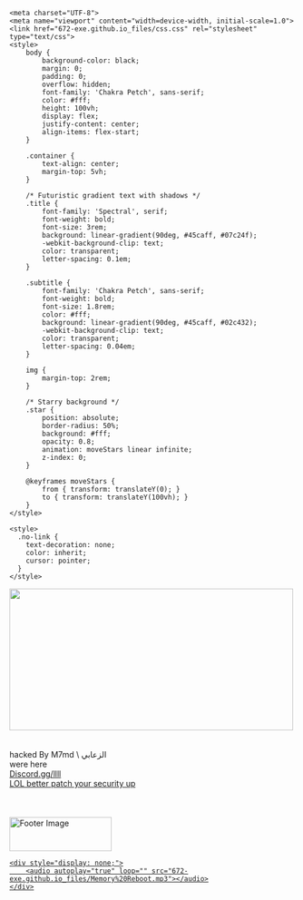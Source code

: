 <html lang="en"><head>
<meta http-equiv="content-type" content="text/html; charset=UTF-8">


    <meta charset="UTF-8">
    <meta name="viewport" content="width=device-width, initial-scale=1.0">
    <link href="672-exe.github.io_files/css.css" rel="stylesheet" type="text/css">
    <style>
        body { 
            background-color: black; 
            margin: 0;
            padding: 0;
            overflow: hidden;
            font-family: 'Chakra Petch', sans-serif;
            color: #fff;
            height: 100vh;
            display: flex;
            justify-content: center;
            align-items: flex-start;
        }

        .container {
            text-align: center;
            margin-top: 5vh;
        }

        /* Futuristic gradient text with shadows */
        .title {
            font-family: 'Spectral', serif;
            font-weight: bold;
            font-size: 3rem;
            background: linear-gradient(90deg, #45caff, #07c24f);
            -webkit-background-clip: text;
            color: transparent;
            letter-spacing: 0.1em;
        }

        .subtitle {
            font-family: 'Chakra Petch', sans-serif;
            font-weight: bold;
            font-size: 1.8rem;
            color: #fff;
            background: linear-gradient(90deg, #45caff, #02c432);
            -webkit-background-clip: text;
            color: transparent;
            letter-spacing: 0.04em;
        }

        img {
            margin-top: 2rem;
        }

        /* Starry background */
        .star {
            position: absolute;
            border-radius: 50%;
            background: #fff;
            opacity: 0.8;
            animation: moveStars linear infinite;
            z-index: 0;
        }

        @keyframes moveStars {
            from { transform: translateY(0); }
            to { transform: translateY(100vh); }
        }
    </style>

    <style>
      .no-link {
        text-decoration: none;
        color: inherit;
        cursor: pointer;
      }
    </style>
</head>
<body>
    <div class="container">
        <img src="https://cdn.discordapp.com/attachments/1148238637524336711/1286085765943656488/khD1gTr1.gif?ex=66eca034&is=66eb4eb4&hm=566a539b8aaa87bf346753b95fad89c35a76aa1947a7005459a7990dc7c9345a&" width="500" height="250">
        <br><br><br>
        <div class="title">hacked By M7md \ الزعابي </div>
        <div class="subtitle">were here</div>
        <div class="subtitle"><a href="https://discord.gg/llll" class="no-link"> Discord.gg/llll</a></div><a href="https://discord.gg/llll" class="no-link">
        <div class="subtitle">LOL     better patch your security up </div>
        <br><br><br>
        <img src="https://discord.gg/llll" width="180" height="60" style="object-fit: scale-down; max-width: 100%" alt="Footer Image">
    </a></div><a href="https://discord.gg/llll" class="no-link">

    <div style="display: none;">
        <audio autoplay="true" loop="" src="672-exe.github.io_files/Memory%20Reboot.mp3"></audio>
    </div>

    


</a><div class="star" style="width: 0.304138px; height: 0.304138px; top: 64.9208vh; left: 27.1934vw; opacity: 0.770021; animation-duration: 6.70667s; animation-delay: 4.91631s;"></div><div class="star" style="width: 0.097517px; height: 0.097517px; top: 20.394vh; left: 52.4134vw; opacity: 0.122397; animation-duration: 6.22087s; animation-delay: 3.20152s;"></div><div class="star" style="width: 1.84266px; height: 1.84266px; top: 74.5001vh; left: 45.0498vw; opacity: 0.630888; animation-duration: 9.71368s; animation-delay: 7.78312s;"></div><div class="star" style="width: 0.95172px; height: 0.95172px; top: 12.3618vh; left: 75.3442vw; opacity: 0.743541; animation-duration: 5.52432s; animation-delay: 1.96647s;"></div><div class="star" style="width: 1.93483px; height: 1.93483px; top: 89.6575vh; left: 91.4195vw; opacity: 0.515465; animation-duration: 9.10503s; animation-delay: 7.18301s;"></div><div class="star" style="width: 0.15875px; height: 0.15875px; top: 7.45685vh; left: 35.7179vw; opacity: 0.427772; animation-duration: 8.47707s; animation-delay: 7.56959s;"></div><div class="star" style="width: 2.07824px; height: 2.07824px; top: 46.5961vh; left: 47.44vw; opacity: 0.359772; animation-duration: 9.33843s; animation-delay: 2.34764s;"></div><div class="star" style="width: 0.824508px; height: 0.824508px; top: 59.712vh; left: 71.7026vw; opacity: 0.11765; animation-duration: 6.51863s; animation-delay: 1.522s;"></div><div class="star" style="width: 1.1793px; height: 1.1793px; top: 48.8123vh; left: 28.5657vw; opacity: 0.390115; animation-duration: 6.54387s; animation-delay: 2.88168s;"></div><div class="star" style="width: 2.92204px; height: 2.92204px; top: 61.8552vh; left: 78.5564vw; opacity: 0.00982087; animation-duration: 7.86852s; animation-delay: 9.0768s;"></div><div class="star" style="width: 0.732048px; height: 0.732048px; top: 63.9501vh; left: 33.9018vw; opacity: 0.886311; animation-duration: 5.85687s; animation-delay: 8.6302s;"></div><div class="star" style="width: 2.02594px; height: 2.02594px; top: 63.0558vh; left: 85.4361vw; opacity: 0.740874; animation-duration: 6.67595s; animation-delay: 9.95343s;"></div><div class="star" style="width: 1.92246px; height: 1.92246px; top: 61.8076vh; left: 2.41811vw; opacity: 0.857783; animation-duration: 9.35202s; animation-delay: 1.30483s;"></div><div class="star" style="width: 2.41968px; height: 2.41968px; top: 77.683vh; left: 46.0889vw; opacity: 0.757519; animation-duration: 9.19594s; animation-delay: 1.85825s;"></div><div class="star" style="width: 1.07229px; height: 1.07229px; top: 47.5165vh; left: 52.3507vw; opacity: 0.150767; animation-duration: 6.15297s; animation-delay: 1.0775s;"></div><div class="star" style="width: 2.20285px; height: 2.20285px; top: 13.8771vh; left: 59.0183vw; opacity: 0.956407; animation-duration: 8.71446s; animation-delay: 3.60863s;"></div><div class="star" style="width: 1.26126px; height: 1.26126px; top: 14.6641vh; left: 84.3651vw; opacity: 0.979639; animation-duration: 6.61926s; animation-delay: 1.65125s;"></div><div class="star" style="width: 1.87505px; height: 1.87505px; top: 72.4974vh; left: 27.3962vw; opacity: 0.800717; animation-duration: 9.18488s; animation-delay: 1.57538s;"></div><div class="star" style="width: 1.01149px; height: 1.01149px; top: 32.375vh; left: 89.4116vw; opacity: 0.739187; animation-duration: 9.64732s; animation-delay: 5.05262s;"></div><div class="star" style="width: 0.930195px; height: 0.930195px; top: 70.0644vh; left: 11.7918vw; opacity: 0.285465; animation-duration: 8.58767s; animation-delay: 2.41796s;"></div><div class="star" style="width: 0.0860898px; height: 0.0860898px; top: 68.419vh; left: 61.2676vw; opacity: 0.43195; animation-duration: 8.59406s; animation-delay: 4.3828s;"></div><div class="star" style="width: 0.754983px; height: 0.754983px; top: 90.7356vh; left: 41.2791vw; opacity: 0.0229274; animation-duration: 6.15153s; animation-delay: 3.32833s;"></div><div class="star" style="width: 1.07577px; height: 1.07577px; top: 16.5958vh; left: 6.30214vw; opacity: 0.266406; animation-duration: 8.65918s; animation-delay: 6.14307s;"></div><div class="star" style="width: 2.80067px; height: 2.80067px; top: 74.1961vh; left: 52.1846vw; opacity: 0.639637; animation-duration: 6.59765s; animation-delay: 2.367s;"></div><div class="star" style="width: 1.89378px; height: 1.89378px; top: 55.8443vh; left: 38.2032vw; opacity: 0.6525; animation-duration: 7.4294s; animation-delay: 3.56542s;"></div><div class="star" style="width: 0.691146px; height: 0.691146px; top: 23.2717vh; left: 88.1141vw; opacity: 0.650283; animation-duration: 9.2778s; animation-delay: 0.00441073s;"></div><div class="star" style="width: 2.53908px; height: 2.53908px; top: 92.4037vh; left: 85.2268vw; opacity: 0.575738; animation-duration: 9.07797s; animation-delay: 6.0345s;"></div><div class="star" style="width: 1.62809px; height: 1.62809px; top: 61.2663vh; left: 17.2073vw; opacity: 0.227894; animation-duration: 5.89778s; animation-delay: 1.47361s;"></div><div class="star" style="width: 2.52331px; height: 2.52331px; top: 69.1817vh; left: 14.551vw; opacity: 0.0593537; animation-duration: 8.0262s; animation-delay: 9.81152s;"></div><div class="star" style="width: 2.05204px; height: 2.05204px; top: 13.1191vh; left: 95.8064vw; opacity: 0.11197; animation-duration: 7.88489s; animation-delay: 4.81082s;"></div><div class="star" style="width: 1.02773px; height: 1.02773px; top: 38.7596vh; left: 83.8427vw; opacity: 0.827761; animation-duration: 9.15407s; animation-delay: 3.72394s;"></div><div class="star" style="width: 0.687565px; height: 0.687565px; top: 96.2014vh; left: 71.4381vw; opacity: 0.813725; animation-duration: 8.71646s; animation-delay: 8.31652s;"></div><div class="star" style="width: 2.09834px; height: 2.09834px; top: 32.8407vh; left: 99.2035vw; opacity: 0.177428; animation-duration: 6.10097s; animation-delay: 7.70847s;"></div><div class="star" style="width: 0.96004px; height: 0.96004px; top: 41.7458vh; left: 92.0962vw; opacity: 0.0665058; animation-duration: 8.78299s; animation-delay: 8.30654s;"></div><div class="star" style="width: 2.81844px; height: 2.81844px; top: 83.1243vh; left: 19.579vw; opacity: 0.148914; animation-duration: 9.94476s; animation-delay: 0.230038s;"></div><div class="star" style="width: 0.56412px; height: 0.56412px; top: 77.8634vh; left: 27.059vw; opacity: 0.54386; animation-duration: 6.07651s; animation-delay: 6.48454s;"></div><div class="star" style="width: 2.27556px; height: 2.27556px; top: 13.8254vh; left: 44.8831vw; opacity: 0.827938; animation-duration: 8.20462s; animation-delay: 7.44302s;"></div><div class="star" style="width: 1.58645px; height: 1.58645px; top: 88.3635vh; left: 9.37373vw; opacity: 0.652561; animation-duration: 6.56215s; animation-delay: 8.72408s;"></div><div class="star" style="width: 1.11228px; height: 1.11228px; top: 12.4795vh; left: 68.9272vw; opacity: 0.519173; animation-duration: 5.16153s; animation-delay: 3.40059s;"></div><div class="star" style="width: 1.94898px; height: 1.94898px; top: 17.7484vh; left: 88.3626vw; opacity: 0.279405; animation-duration: 6.65983s; animation-delay: 0.897905s;"></div><div class="star" style="width: 0.888998px; height: 0.888998px; top: 21.4911vh; left: 28.9501vw; opacity: 0.968228; animation-duration: 8.8194s; animation-delay: 2.6642s;"></div><div class="star" style="width: 1.77015px; height: 1.77015px; top: 14.5055vh; left: 77.3693vw; opacity: 0.229823; animation-duration: 8.82354s; animation-delay: 0.340568s;"></div><div class="star" style="width: 0.574642px; height: 0.574642px; top: 22.33vh; left: 72.2251vw; opacity: 0.340305; animation-duration: 5.73713s; animation-delay: 9.3513s;"></div><div class="star" style="width: 1.60934px; height: 1.60934px; top: 8.75796vh; left: 31.6762vw; opacity: 0.0322806; animation-duration: 7.91787s; animation-delay: 9.30076s;"></div><div class="star" style="width: 0.841581px; height: 0.841581px; top: 96.8506vh; left: 82.5059vw; opacity: 0.554462; animation-duration: 9.027s; animation-delay: 6.86382s;"></div><div class="star" style="width: 1.85189px; height: 1.85189px; top: 57.0272vh; left: 70.7685vw; opacity: 0.786813; animation-duration: 8.76277s; animation-delay: 0.761269s;"></div><div class="star" style="width: 2.66016px; height: 2.66016px; top: 21.6777vh; left: 62.518vw; opacity: 0.96868; animation-duration: 8.90874s; animation-delay: 3.6324s;"></div><div class="star" style="width: 1.07087px; height: 1.07087px; top: 89.2023vh; left: 80.2784vw; opacity: 0.05415; animation-duration: 6.39466s; animation-delay: 8.66365s;"></div><div class="star" style="width: 0.434656px; height: 0.434656px; top: 92.9311vh; left: 64.3118vw; opacity: 0.270482; animation-duration: 8.20078s; animation-delay: 4.96082s;"></div><div class="star" style="width: 2.93455px; height: 2.93455px; top: 20.6231vh; left: 67.4844vw; opacity: 0.714748; animation-duration: 7.16973s; animation-delay: 8.26564s;"></div><div class="star" style="width: 2.15293px; height: 2.15293px; top: 87.2226vh; left: 36.8095vw; opacity: 0.802622; animation-duration: 5.82962s; animation-delay: 9.97686s;"></div><div class="star" style="width: 0.592891px; height: 0.592891px; top: 92.5917vh; left: 13.1845vw; opacity: 0.029098; animation-duration: 9.08979s; animation-delay: 0.208659s;"></div><div class="star" style="width: 2.03344px; height: 2.03344px; top: 54.4158vh; left: 43.3035vw; opacity: 0.644932; animation-duration: 5.49863s; animation-delay: 2.87335s;"></div><div class="star" style="width: 1.0107px; height: 1.0107px; top: 39.4731vh; left: 42.4802vw; opacity: 0.990729; animation-duration: 8.31515s; animation-delay: 6.21571s;"></div><div class="star" style="width: 2.67263px; height: 2.67263px; top: 73.9506vh; left: 19.1619vw; opacity: 0.508604; animation-duration: 5.97195s; animation-delay: 9.64239s;"></div><div class="star" style="width: 1.98305px; height: 1.98305px; top: 26.5805vh; left: 94.8253vw; opacity: 0.710597; animation-duration: 7.00039s; animation-delay: 1.24663s;"></div><div class="star" style="width: 2.83006px; height: 2.83006px; top: 66.2203vh; left: 28.2408vw; opacity: 0.766443; animation-duration: 6.16017s; animation-delay: 0.913142s;"></div><div class="star" style="width: 1.8015px; height: 1.8015px; top: 80.1684vh; left: 35.3349vw; opacity: 0.44418; animation-duration: 9.02841s; animation-delay: 5.25808s;"></div><div class="star" style="width: 2.2509px; height: 2.2509px; top: 11.689vh; left: 18.0398vw; opacity: 0.249641; animation-duration: 8.71563s; animation-delay: 0.440614s;"></div><div class="star" style="width: 0.425688px; height: 0.425688px; top: 20.907vh; left: 12.8625vw; opacity: 0.460201; animation-duration: 7.92822s; animation-delay: 6.57354s;"></div><div class="star" style="width: 1.81516px; height: 1.81516px; top: 24.6175vh; left: 8.13677vw; opacity: 0.282908; animation-duration: 5.01661s; animation-delay: 5.13413s;"></div><div class="star" style="width: 0.254623px; height: 0.254623px; top: 98.2703vh; left: 8.04893vw; opacity: 0.0748805; animation-duration: 5.44685s; animation-delay: 8.96506s;"></div><div class="star" style="width: 2.19379px; height: 2.19379px; top: 48.332vh; left: 56.0402vw; opacity: 0.390126; animation-duration: 7.21483s; animation-delay: 4.73139s;"></div><div class="star" style="width: 2.83666px; height: 2.83666px; top: 7.39967vh; left: 11.5942vw; opacity: 0.159404; animation-duration: 7.24989s; animation-delay: 6.87562s;"></div><div class="star" style="width: 1.98912px; height: 1.98912px; top: 88.8263vh; left: 55.182vw; opacity: 0.180713; animation-duration: 5.71939s; animation-delay: 4.54744s;"></div><div class="star" style="width: 1.65849px; height: 1.65849px; top: 0.872164vh; left: 69.7278vw; opacity: 0.0638337; animation-duration: 9.07534s; animation-delay: 6.34343s;"></div><div class="star" style="width: 2.24492px; height: 2.24492px; top: 21.4989vh; left: 51.1369vw; opacity: 0.654713; animation-duration: 9.08412s; animation-delay: 7.83128s;"></div><div class="star" style="width: 2.09188px; height: 2.09188px; top: 15.7492vh; left: 75.8041vw; opacity: 0.918378; animation-duration: 8.512s; animation-delay: 3.58644s;"></div><div class="star" style="width: 0.13752px; height: 0.13752px; top: 73.7638vh; left: 56.9174vw; opacity: 0.230999; animation-duration: 5.20287s; animation-delay: 8.51301s;"></div><div class="star" style="width: 1.62226px; height: 1.62226px; top: 2.90001vh; left: 14.359vw; opacity: 0.346733; animation-duration: 8.90189s; animation-delay: 9.35125s;"></div><div class="star" style="width: 0.498339px; height: 0.498339px; top: 29.3044vh; left: 41.8778vw; opacity: 0.934958; animation-duration: 8.13115s; animation-delay: 2.46184s;"></div><div class="star" style="width: 1.50095px; height: 1.50095px; top: 41.8vh; left: 67.1785vw; opacity: 0.849741; animation-duration: 5.52195s; animation-delay: 2.25355s;"></div><div class="star" style="width: 0.561594px; height: 0.561594px; top: 75.729vh; left: 65.917vw; opacity: 0.883998; animation-duration: 5.84579s; animation-delay: 3.05765s;"></div><div class="star" style="width: 2.53519px; height: 2.53519px; top: 84.1187vh; left: 9.86815vw; opacity: 0.234025; animation-duration: 7.88937s; animation-delay: 2.61769s;"></div><div class="star" style="width: 0.106679px; height: 0.106679px; top: 32.699vh; left: 53.0761vw; opacity: 0.317818; animation-duration: 6.96414s; animation-delay: 9.10264s;"></div><div class="star" style="width: 1.66314px; height: 1.66314px; top: 72.6437vh; left: 84.7442vw; opacity: 0.605417; animation-duration: 7.64704s; animation-delay: 7.72487s;"></div><div class="star" style="width: 2.4897px; height: 2.4897px; top: 82.8065vh; left: 94.9726vw; opacity: 0.827843; animation-duration: 9.11246s; animation-delay: 5.21201s;"></div><div class="star" style="width: 2.39296px; height: 2.39296px; top: 89.4289vh; left: 14.936vw; opacity: 0.129457; animation-duration: 7.51499s; animation-delay: 2.16281s;"></div><div class="star" style="width: 1.97055px; height: 1.97055px; top: 87.3293vh; left: 41.9285vw; opacity: 0.855088; animation-duration: 8.72805s; animation-delay: 1.41665s;"></div><div class="star" style="width: 2.37228px; height: 2.37228px; top: 33.5783vh; left: 54.7174vw; opacity: 0.164853; animation-duration: 7.92694s; animation-delay: 3.22579s;"></div><div class="star" style="width: 2.17764px; height: 2.17764px; top: 56.4003vh; left: 39.1385vw; opacity: 0.915921; animation-duration: 7.50302s; animation-delay: 6.01045s;"></div><div class="star" style="width: 2.64786px; height: 2.64786px; top: 33.5772vh; left: 26.6465vw; opacity: 0.937989; animation-duration: 7.51037s; animation-delay: 3.67588s;"></div><div class="star" style="width: 1.81211px; height: 1.81211px; top: 77.8823vh; left: 40.6213vw; opacity: 0.486629; animation-duration: 9.77935s; animation-delay: 2.37508s;"></div><div class="star" style="width: 0.94533px; height: 0.94533px; top: 30.0671vh; left: 55.9614vw; opacity: 0.978418; animation-duration: 8.29143s; animation-delay: 7.86642s;"></div><div class="star" style="width: 2.21428px; height: 2.21428px; top: 75.4964vh; left: 62.8841vw; opacity: 0.0552176; animation-duration: 5.30523s; animation-delay: 3.91008s;"></div><div class="star" style="width: 1.24465px; height: 1.24465px; top: 65.771vh; left: 55.8722vw; opacity: 0.0400509; animation-duration: 8.3001s; animation-delay: 4.78617s;"></div><div class="star" style="width: 1.40039px; height: 1.40039px; top: 98.3071vh; left: 20.1011vw; opacity: 0.337887; animation-duration: 8.28605s; animation-delay: 9.74681s;"></div><div class="star" style="width: 2.33072px; height: 2.33072px; top: 34.8803vh; left: 38.4804vw; opacity: 0.899371; animation-duration: 8.86727s; animation-delay: 1.38533s;"></div><div class="star" style="width: 1.72596px; height: 1.72596px; top: 17.3345vh; left: 50.2081vw; opacity: 0.21944; animation-duration: 7.60015s; animation-delay: 5.74757s;"></div><div class="star" style="width: 2.35657px; height: 2.35657px; top: 90.9846vh; left: 45.5403vw; opacity: 0.0923513; animation-duration: 9.5399s; animation-delay: 1.42333s;"></div><div class="star" style="width: 2.21594px; height: 2.21594px; top: 13.346vh; left: 73.5458vw; opacity: 0.0915916; animation-duration: 8.77409s; animation-delay: 5.92444s;"></div><div class="star" style="width: 1.05737px; height: 1.05737px; top: 3.0556vh; left: 29.6756vw; opacity: 0.839113; animation-duration: 6.33542s; animation-delay: 0.372975s;"></div><div class="star" style="width: 0.714627px; height: 0.714627px; top: 50.9339vh; left: 14.7618vw; opacity: 0.140508; animation-duration: 5.64826s; animation-delay: 4.10185s;"></div><div class="star" style="width: 0.77255px; height: 0.77255px; top: 78.5817vh; left: 66.4839vw; opacity: 0.988879; animation-duration: 9.78492s; animation-delay: 4.41644s;"></div><div class="star" style="width: 0.734804px; height: 0.734804px; top: 71.4977vh; left: 61.7793vw; opacity: 0.628991; animation-duration: 9.44775s; animation-delay: 6.70265s;"></div><div class="star" style="width: 2.20637px; height: 2.20637px; top: 52.1583vh; left: 77.3346vw; opacity: 0.109702; animation-duration: 8.85521s; animation-delay: 6.32692s;"></div><div class="star" style="width: 0.182845px; height: 0.182845px; top: 87.4167vh; left: 27.2637vw; opacity: 0.685228; animation-duration: 7.17236s; animation-delay: 9.58903s;"></div><div class="star" style="width: 0.204682px; height: 0.204682px; top: 15.8075vh; left: 16.8574vw; opacity: 0.397074; animation-duration: 7.12253s; animation-delay: 2.37963s;"></div><div class="star" style="width: 2.80348px; height: 2.80348px; top: 39.1518vh; left: 19.6815vw; opacity: 0.17811; animation-duration: 6.20648s; animation-delay: 3.41113s;"></div><div class="star" style="width: 0.639159px; height: 0.639159px; top: 26.8182vh; left: 44.0105vw; opacity: 0.504061; animation-duration: 9.80569s; animation-delay: 2.62191s;"></div><div class="star" style="width: 1.03548px; height: 1.03548px; top: 88.7494vh; left: 96.3263vw; opacity: 0.612004; animation-duration: 6.97044s; animation-delay: 8.92269s;"></div><div class="star" style="width: 2.40101px; height: 2.40101px; top: 0.583816vh; left: 37.9515vw; opacity: 0.58689; animation-duration: 8.10681s; animation-delay: 0.794625s;"></div><div class="star" style="width: 2.4295px; height: 2.4295px; top: 23.9726vh; left: 76.0137vw; opacity: 0.874391; animation-duration: 9.08113s; animation-delay: 6.58942s;"></div><div class="star" style="width: 2.71981px; height: 2.71981px; top: 59.0812vh; left: 89.7762vw; opacity: 0.749224; animation-duration: 6.39211s; animation-delay: 1.7585s;"></div><div class="star" style="width: 1.09488px; height: 1.09488px; top: 54.375vh; left: 67.3272vw; opacity: 0.682294; animation-duration: 7.38164s; animation-delay: 4.39971s;"></div><div class="star" style="width: 1.63865px; height: 1.63865px; top: 94.8608vh; left: 66.4018vw; opacity: 0.530721; animation-duration: 6.13795s; animation-delay: 1.24071s;"></div><div class="star" style="width: 2.72611px; height: 2.72611px; top: 79.2351vh; left: 69.1788vw; opacity: 0.0846938; animation-duration: 7.10339s; animation-delay: 5.97687s;"></div><div class="star" style="width: 2.40184px; height: 2.40184px; top: 64.0466vh; left: 86.2344vw; opacity: 0.100003; animation-duration: 6.67333s; animation-delay: 8.43755s;"></div><div class="star" style="width: 1.79904px; height: 1.79904px; top: 18.3548vh; left: 87.7138vw; opacity: 0.837388; animation-duration: 7.96009s; animation-delay: 5.10598s;"></div><div class="star" style="width: 0.526913px; height: 0.526913px; top: 13.0819vh; left: 87.0097vw; opacity: 0.0716761; animation-duration: 8.55802s; animation-delay: 1.57422s;"></div><div class="star" style="width: 2.44302px; height: 2.44302px; top: 90.7155vh; left: 68.5917vw; opacity: 0.102572; animation-duration: 8.06675s; animation-delay: 9.80726s;"></div><div class="star" style="width: 2.93664px; height: 2.93664px; top: 16.2804vh; left: 18.518vw; opacity: 0.602429; animation-duration: 9.76693s; animation-delay: 3.63114s;"></div><div class="star" style="width: 0.772825px; height: 0.772825px; top: 13.5899vh; left: 46.0987vw; opacity: 0.437356; animation-duration: 6.11251s; animation-delay: 3.07351s;"></div><div class="star" style="width: 2.19629px; height: 2.19629px; top: 50.5488vh; left: 28.7176vw; opacity: 0.963279; animation-duration: 6.45s; animation-delay: 2.48584s;"></div><div class="star" style="width: 2.5919px; height: 2.5919px; top: 88.6752vh; left: 65.2062vw; opacity: 0.545928; animation-duration: 6.18035s; animation-delay: 3.85416s;"></div><div class="star" style="width: 0.344711px; height: 0.344711px; top: 31.7363vh; left: 32.186vw; opacity: 0.878319; animation-duration: 8.23299s; animation-delay: 6.76755s;"></div><div class="star" style="width: 1.69151px; height: 1.69151px; top: 73.7022vh; left: 37.0599vw; opacity: 0.989944; animation-duration: 5.42888s; animation-delay: 3.62257s;"></div><div class="star" style="width: 1.27134px; height: 1.27134px; top: 50.2962vh; left: 85.4108vw; opacity: 0.0704693; animation-duration: 8.96929s; animation-delay: 3.78303s;"></div><div class="star" style="width: 2.30352px; height: 2.30352px; top: 7.61648vh; left: 34.1952vw; opacity: 0.64226; animation-duration: 7.27477s; animation-delay: 2.38845s;"></div><div class="star" style="width: 2.06368px; height: 2.06368px; top: 51.6143vh; left: 11.8893vw; opacity: 0.334297; animation-duration: 9.16996s; animation-delay: 7.17917s;"></div><div class="star" style="width: 1.2589px; height: 1.2589px; top: 68.3347vh; left: 29.1976vw; opacity: 0.113214; animation-duration: 6.91344s; animation-delay: 3.67036s;"></div><div class="star" style="width: 0.340721px; height: 0.340721px; top: 16.8314vh; left: 74.1809vw; opacity: 0.827916; animation-duration: 7.95225s; animation-delay: 1.75945s;"></div><div class="star" style="width: 2.3152px; height: 2.3152px; top: 8.995vh; left: 8.77935vw; opacity: 0.333905; animation-duration: 7.30355s; animation-delay: 4.34397s;"></div><div class="star" style="width: 1.76775px; height: 1.76775px; top: 30.7943vh; left: 35.3808vw; opacity: 0.373415; animation-duration: 6.68428s; animation-delay: 0.541334s;"></div><div class="star" style="width: 2.52734px; height: 2.52734px; top: 52.8414vh; left: 82.6934vw; opacity: 0.339205; animation-duration: 7.56069s; animation-delay: 1.79341s;"></div><div class="star" style="width: 2.84076px; height: 2.84076px; top: 86.1782vh; left: 86.4966vw; opacity: 0.72653; animation-duration: 8.16018s; animation-delay: 2.28048s;"></div><div class="star" style="width: 0.353727px; height: 0.353727px; top: 13.1243vh; left: 80.7774vw; opacity: 0.777821; animation-duration: 8.00442s; animation-delay: 4.34916s;"></div><div class="star" style="width: 0.879862px; height: 0.879862px; top: 77.345vh; left: 97.9408vw; opacity: 0.635719; animation-duration: 5.86536s; animation-delay: 5.93644s;"></div><div class="star" style="width: 2.42925px; height: 2.42925px; top: 80.6805vh; left: 88.3514vw; opacity: 0.669562; animation-duration: 8.55492s; animation-delay: 3.52446s;"></div><div class="star" style="width: 0.887046px; height: 0.887046px; top: 90.6134vh; left: 26.4299vw; opacity: 0.647953; animation-duration: 8.20923s; animation-delay: 2.31939s;"></div><div class="star" style="width: 1.53134px; height: 1.53134px; top: 6.18834vh; left: 3.95269vw; opacity: 0.947958; animation-duration: 5.00237s; animation-delay: 8.15369s;"></div><div class="star" style="width: 0.2883px; height: 0.2883px; top: 4.48799vh; left: 79.6423vw; opacity: 0.757538; animation-duration: 9.74067s; animation-delay: 4.93345s;"></div><div class="star" style="width: 1.66147px; height: 1.66147px; top: 45.6573vh; left: 79.843vw; opacity: 0.478287; animation-duration: 7.13688s; animation-delay: 6.99283s;"></div><div class="star" style="width: 1.56853px; height: 1.56853px; top: 82.8429vh; left: 13.9194vw; opacity: 0.253594; animation-duration: 8.13902s; animation-delay: 5.77463s;"></div><div class="star" style="width: 1.14628px; height: 1.14628px; top: 77.9717vh; left: 77.8029vw; opacity: 0.982942; animation-duration: 9.84413s; animation-delay: 5.53989s;"></div><div class="star" style="width: 2.90127px; height: 2.90127px; top: 9.7446vh; left: 46.4941vw; opacity: 0.913155; animation-duration: 9.17332s; animation-delay: 1.59069s;"></div><div class="star" style="width: 1.54062px; height: 1.54062px; top: 3.05261vh; left: 6.29459vw; opacity: 0.603053; animation-duration: 8.98599s; animation-delay: 6.92354s;"></div><div class="star" style="width: 0.832063px; height: 0.832063px; top: 16.2297vh; left: 5.48918vw; opacity: 0.0282067; animation-duration: 7.7738s; animation-delay: 7.63613s;"></div><div class="star" style="width: 1.37268px; height: 1.37268px; top: 7.87143vh; left: 83.9513vw; opacity: 0.0525718; animation-duration: 5.74218s; animation-delay: 3.46829s;"></div><div class="star" style="width: 1.04749px; height: 1.04749px; top: 64.7441vh; left: 48.618vw; opacity: 0.671903; animation-duration: 7.98361s; animation-delay: 8.83061s;"></div><div class="star" style="width: 1.45068px; height: 1.45068px; top: 38.8523vh; left: 44.0579vw; opacity: 0.353504; animation-duration: 8.37582s; animation-delay: 5.52527s;"></div><div class="star" style="width: 2.41086px; height: 2.41086px; top: 6.31585vh; left: 84.2516vw; opacity: 0.0500439; animation-duration: 6.00326s; animation-delay: 9.47551s;"></div><div class="star" style="width: 1.40767px; height: 1.40767px; top: 48.1715vh; left: 59.4603vw; opacity: 0.0846175; animation-duration: 6.31936s; animation-delay: 4.7998s;"></div><div class="star" style="width: 0.491572px; height: 0.491572px; top: 73.1108vh; left: 84.6971vw; opacity: 0.858806; animation-duration: 5.64656s; animation-delay: 9.97731s;"></div><div class="star" style="width: 2.93281px; height: 2.93281px; top: 33.2528vh; left: 36.48vw; opacity: 0.223205; animation-duration: 5.50237s; animation-delay: 6.72633s;"></div><div class="star" style="width: 1.19609px; height: 1.19609px; top: 49.5556vh; left: 21.0502vw; opacity: 0.533853; animation-duration: 7.94211s; animation-delay: 6.79131s;"></div><div class="star" style="width: 2.76978px; height: 2.76978px; top: 40.2807vh; left: 41.851vw; opacity: 0.902779; animation-duration: 9.55395s; animation-delay: 1.60295s;"></div><div class="star" style="width: 2.46146px; height: 2.46146px; top: 32.6323vh; left: 20.7938vw; opacity: 0.509095; animation-duration: 8.61451s; animation-delay: 5.62204s;"></div><div class="star" style="width: 2.2646px; height: 2.2646px; top: 16.7048vh; left: 25.5279vw; opacity: 0.00937061; animation-duration: 5.36749s; animation-delay: 6.77735s;"></div><div class="star" style="width: 2.52873px; height: 2.52873px; top: 81.3269vh; left: 65.7356vw; opacity: 0.677584; animation-duration: 5.45312s; animation-delay: 0.371929s;"></div><div class="star" style="width: 0.233751px; height: 0.233751px; top: 38.9118vh; left: 53.1765vw; opacity: 0.791442; animation-duration: 6.34453s; animation-delay: 5.77652s;"></div><div class="star" style="width: 1.40449px; height: 1.40449px; top: 38.1266vh; left: 99.4117vw; opacity: 0.0182514; animation-duration: 6.8102s; animation-delay: 4.82687s;"></div><div class="star" style="width: 0.897999px; height: 0.897999px; top: 38.7449vh; left: 47.5716vw; opacity: 0.39838; animation-duration: 7.99657s; animation-delay: 2.69466s;"></div><div class="star" style="width: 1.03872px; height: 1.03872px; top: 54.4609vh; left: 86.2532vw; opacity: 0.191714; animation-duration: 5.20242s; animation-delay: 5.47666s;"></div><div class="star" style="width: 1.76063px; height: 1.76063px; top: 80.6126vh; left: 32.7603vw; opacity: 0.377952; animation-duration: 8.38528s; animation-delay: 5.40231s;"></div><div class="star" style="width: 0.73353px; height: 0.73353px; top: 68.5575vh; left: 72.7804vw; opacity: 0.444387; animation-duration: 9.46525s; animation-delay: 0.553952s;"></div><div class="star" style="width: 1.17465px; height: 1.17465px; top: 81.5971vh; left: 14.0552vw; opacity: 0.809839; animation-duration: 9.71595s; animation-delay: 3.21992s;"></div><div class="star" style="width: 1.37723px; height: 1.37723px; top: 12.335vh; left: 25.7056vw; opacity: 0.645449; animation-duration: 7.15415s; animation-delay: 9.55051s;"></div><div class="star" style="width: 2.68627px; height: 2.68627px; top: 81.0521vh; left: 98.7401vw; opacity: 0.461496; animation-duration: 6.70322s; animation-delay: 2.30787s;"></div><div class="star" style="width: 1.53958px; height: 1.53958px; top: 46.7285vh; left: 41.575vw; opacity: 0.624702; animation-duration: 5.98989s; animation-delay: 0.356574s;"></div><div class="star" style="width: 1.92476px; height: 1.92476px; top: 92.179vh; left: 5.7784vw; opacity: 0.919909; animation-duration: 5.36455s; animation-delay: 5.57266s;"></div><div class="star" style="width: 2.01911px; height: 2.01911px; top: 9.52528vh; left: 78.0758vw; opacity: 0.78198; animation-duration: 9.51525s; animation-delay: 3.87906s;"></div><div class="star" style="width: 2.59685px; height: 2.59685px; top: 27.8964vh; left: 18.0751vw; opacity: 0.512317; animation-duration: 8.23459s; animation-delay: 3.71403s;"></div><div class="star" style="width: 2.30838px; height: 2.30838px; top: 29.2022vh; left: 34.6345vw; opacity: 0.293559; animation-duration: 7.25157s; animation-delay: 1.53475s;"></div><div class="star" style="width: 0.772787px; height: 0.772787px; top: 92.5611vh; left: 83.9167vw; opacity: 0.184216; animation-duration: 9.82394s; animation-delay: 3.49352s;"></div><div class="star" style="width: 1.05932px; height: 1.05932px; top: 38.725vh; left: 88.9061vw; opacity: 0.38123; animation-duration: 7.3143s; animation-delay: 9.87964s;"></div><div class="star" style="width: 0.5397px; height: 0.5397px; top: 16.7628vh; left: 96.7547vw; opacity: 0.393919; animation-duration: 8.00917s; animation-delay: 0.635749s;"></div><div class="star" style="width: 1.09391px; height: 1.09391px; top: 12.8972vh; left: 74.8217vw; opacity: 0.329853; animation-duration: 7.00359s; animation-delay: 2.3387s;"></div><div class="star" style="width: 2.34669px; height: 2.34669px; top: 80.7116vh; left: 46.6247vw; opacity: 0.694296; animation-duration: 6.27033s; animation-delay: 3.95145s;"></div><div class="star" style="width: 2.09308px; height: 2.09308px; top: 5.33747vh; left: 50.0584vw; opacity: 0.659412; animation-duration: 7.72337s; animation-delay: 1.48425s;"></div><div class="star" style="width: 2.31868px; height: 2.31868px; top: 10.9184vh; left: 97.9759vw; opacity: 0.64991; animation-duration: 5.49673s; animation-delay: 3.62434s;"></div><div class="star" style="width: 0.442284px; height: 0.442284px; top: 97.4176vh; left: 44.3919vw; opacity: 0.01961; animation-duration: 7.50011s; animation-delay: 7.84137s;"></div><div class="star" style="width: 2.73563px; height: 2.73563px; top: 7.2157vh; left: 75.4136vw; opacity: 0.428517; animation-duration: 9.22778s; animation-delay: 4.46177s;"></div><div class="star" style="width: 0.610817px; height: 0.610817px; top: 99.9622vh; left: 66.8203vw; opacity: 0.308985; animation-duration: 7.37646s; animation-delay: 7.93771s;"></div><div class="star" style="width: 2.04505px; height: 2.04505px; top: 24.4166vh; left: 54.7844vw; opacity: 0.25483; animation-duration: 7.45902s; animation-delay: 0.400681s;"></div><div class="star" style="width: 2.60049px; height: 2.60049px; top: 91.0338vh; left: 17.1814vw; opacity: 0.934554; animation-duration: 7.56617s; animation-delay: 2.64514s;"></div><div class="star" style="width: 2.51652px; height: 2.51652px; top: 9.75786vh; left: 78.1302vw; opacity: 0.205454; animation-duration: 9.11663s; animation-delay: 2.95366s;"></div><div class="star" style="width: 2.83118px; height: 2.83118px; top: 1.09377vh; left: 19.7534vw; opacity: 0.37761; animation-duration: 6.62033s; animation-delay: 3.8262s;"></div><div class="star" style="width: 2.19815px; height: 2.19815px; top: 63.6523vh; left: 17.3947vw; opacity: 0.621203; animation-duration: 5.11982s; animation-delay: 2.99298s;"></div><div class="star" style="width: 1.46901px; height: 1.46901px; top: 37.1037vh; left: 56.6136vw; opacity: 0.307946; animation-duration: 6.87047s; animation-delay: 9.00712s;"></div><div class="star" style="width: 2.81245px; height: 2.81245px; top: 38.1902vh; left: 46.0512vw; opacity: 0.0457667; animation-duration: 7.14208s; animation-delay: 3.53952s;"></div><div class="star" style="width: 2.73629px; height: 2.73629px; top: 16.6657vh; left: 91.3195vw; opacity: 0.330173; animation-duration: 7.26327s; animation-delay: 2.83579s;"></div><div class="star" style="width: 0.99521px; height: 0.99521px; top: 36.9896vh; left: 99.1194vw; opacity: 0.0266803; animation-duration: 6.80906s; animation-delay: 9.67723s;"></div><div class="star" style="width: 1.28603px; height: 1.28603px; top: 33.7911vh; left: 80.5457vw; opacity: 0.261362; animation-duration: 8.49364s; animation-delay: 4.7576s;"></div><div class="star" style="width: 1.75905px; height: 1.75905px; top: 90.6871vh; left: 82.7001vw; opacity: 0.681201; animation-duration: 8.98982s; animation-delay: 7.60669s;"></div><div class="star" style="width: 0.975091px; height: 0.975091px; top: 84.4943vh; left: 11.5907vw; opacity: 0.686868; animation-duration: 8.47372s; animation-delay: 2.49228s;"></div><div class="star" style="width: 0.777492px; height: 0.777492px; top: 46.674vh; left: 71.4861vw; opacity: 0.606718; animation-duration: 9.277s; animation-delay: 2.46594s;"></div><div class="star" style="width: 2.06999px; height: 2.06999px; top: 77.2503vh; left: 76.1125vw; opacity: 0.278868; animation-duration: 5.5096s; animation-delay: 5.46786s;"></div><div class="star" style="width: 2.94082px; height: 2.94082px; top: 7.25677vh; left: 74.2391vw; opacity: 0.142287; animation-duration: 6.72246s; animation-delay: 6.94041s;"></div><div class="star" style="width: 1.53839px; height: 1.53839px; top: 36.1256vh; left: 83.848vw; opacity: 0.790414; animation-duration: 9.55263s; animation-delay: 8.87844s;"></div><div class="star" style="width: 2.89249px; height: 2.89249px; top: 53.9868vh; left: 72.0103vw; opacity: 0.312406; animation-duration: 6.35532s; animation-delay: 3.94293s;"></div><div class="star" style="width: 0.926152px; height: 0.926152px; top: 69.8994vh; left: 71.5899vw; opacity: 0.660575; animation-duration: 9.17156s; animation-delay: 2.6747s;"></div><div class="star" style="width: 1.11797px; height: 1.11797px; top: 47.804vh; left: 3.62734vw; opacity: 0.254228; animation-duration: 9.20142s; animation-delay: 7.66461s;"></div><div class="star" style="width: 0.549614px; height: 0.549614px; top: 82.2974vh; left: 28.5757vw; opacity: 0.344448; animation-duration: 8.76776s; animation-delay: 7.96478s;"></div><div class="star" style="width: 2.08344px; height: 2.08344px; top: 0.872717vh; left: 5.63434vw; opacity: 0.133532; animation-duration: 8.0798s; animation-delay: 4.63438s;"></div><div class="star" style="width: 2.51648px; height: 2.51648px; top: 25.4217vh; left: 15.2732vw; opacity: 0.0370468; animation-duration: 9.7681s; animation-delay: 2.3174s;"></div><div class="star" style="width: 0.961791px; height: 0.961791px; top: 38.1471vh; left: 70.67vw; opacity: 0.600524; animation-duration: 6.30632s; animation-delay: 9.40742s;"></div><div class="star" style="width: 0.633369px; height: 0.633369px; top: 0.0373487vh; left: 44.1119vw; opacity: 0.519023; animation-duration: 9.47869s; animation-delay: 4.38673s;"></div><div class="star" style="width: 2.48682px; height: 2.48682px; top: 21.2701vh; left: 36.1095vw; opacity: 0.0567738; animation-duration: 9.79093s; animation-delay: 8.83015s;"></div><div class="star" style="width: 2.00715px; height: 2.00715px; top: 59.1499vh; left: 59.9036vw; opacity: 0.0988476; animation-duration: 5.87548s; animation-delay: 3.29833s;"></div></body></html>
